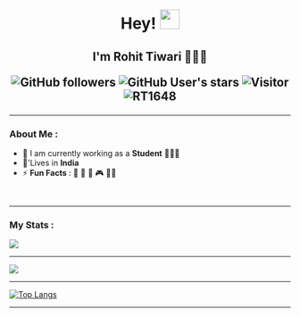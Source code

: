 <h1 align="center">Hey! <img src="https://media.giphy.com/media/hvRJCLFzcasrR4ia7z/giphy.gif" width="35"> </h1> <h2 align="center">I'm Rohit Tiwari 🙋🏻‍♂️
  
![GitHub followers](https://img.shields.io/github/followers/RT1648?style=social) ![GitHub User's stars](https://img.shields.io/github/stars/RT1648?style=social) ![Visitor](https://visitor-badge.laobi.icu/badge?page_id=RT1648.repoName) <img src="https://komarev.com/ghpvc/?username=RT1648" alt="RT1648" />

---
  
### About Me :

- 🏢 I am currently working as a **Student** 🧑🏻‍🎓
- 🏡'Lives in **India** 
- ⚡ **Fun Facts** : 🍕 🏏 🚞 🎮 🧑‍💻

<br>

---

### My Stats :

<img src="https://github-readme-stats.vercel.app/api?username=RT1648&show_icons=true&theme=vision-friendly-dark">

---

<img src="https://github-readme-streak-stats.herokuapp.com/?user=RT1648&hide_border=false&theme=vision-friendly-dark&show_icons=true">

---

[![Top Langs](https://github-readme-stats.vercel.app/api/top-langs/?username=RT1648&layout=compact&theme=vision-friendly-dark)](https://github.com/RT1648/github-readme-stats)
</div>

---
